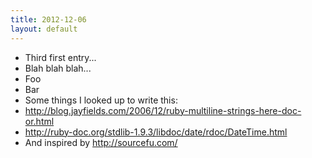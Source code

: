 ```yaml
---
title: 2012-12-06
layout: default
---
```

- Third first entry...
- Blah blah blah...
- Foo
- Bar
- Some things I looked up to write this:
- http://blog.jayfields.com/2006/12/ruby-multiline-strings-here-doc-or.html
- http://ruby-doc.org/stdlib-1.9.3/libdoc/date/rdoc/DateTime.html
- And inspired by http://sourcefu.com/
